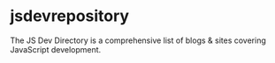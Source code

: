 # jsdevrepository
The JS Dev Directory is a comprehensive list of blogs &amp; sites covering JavaScript development.
